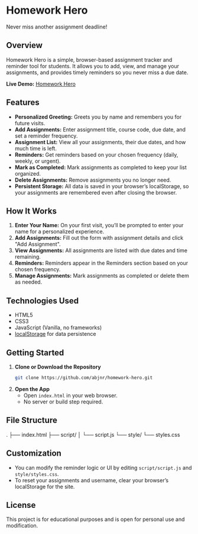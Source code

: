 # Homework Hero

Never miss another assignment deadline!

## Overview

Homework Hero is a simple, browser-based assignment tracker and reminder tool for students. It allows you to add, view, and manage your assignments, and provides timely reminders so you never miss a due date.

**Live Demo:** [Homework Hero](https://abjnr.github.io/homework-hero/)

## Features

- **Personalized Greeting:** Greets you by name and remembers you for future visits.
- **Add Assignments:** Enter assignment title, course code, due date, and set a reminder frequency.
- **Assignment List:** View all your assignments, their due dates, and how much time is left.
- **Reminders:** Get reminders based on your chosen frequency (daily, weekly, or urgent).
- **Mark as Completed:** Mark assignments as completed to keep your list organized.
- **Delete Assignments:** Remove assignments you no longer need.
- **Persistent Storage:** All data is saved in your browser’s localStorage, so your assignments are remembered even after closing the browser.

## How It Works

1. **Enter Your Name:** On your first visit, you’ll be prompted to enter your name for a personalized experience.
2. **Add Assignments:** Fill out the form with assignment details and click "Add Assignment".
3. **View Assignments:** All assignments are listed with due dates and time remaining.
4. **Reminders:** Reminders appear in the Reminders section based on your chosen frequency.
5. **Manage Assignments:** Mark assignments as completed or delete them as needed.

## Technologies Used

- HTML5
- CSS3
- JavaScript (Vanilla, no frameworks)
- [localStorage](https://developer.mozilla.org/en-US/docs/Web/API/Window/localStorage) for data persistence

## Getting Started

1. **Clone or Download the Repository**
   ```bash
   git clone https://github.com/abjnr/homework-hero.git
   ```
2. **Open the App**
   - Open `index.html` in your web browser.
   - No server or build step required.

## File Structure
.
├── index.html
├── script/
│ └── script.js
└── style/
└── styles.css


## Customization

- You can modify the reminder logic or UI by editing `script/script.js` and `style/styles.css`.
- To reset your assignments and username, clear your browser’s localStorage for the site.

## License

This project is for educational purposes and is open for personal use and modification.
